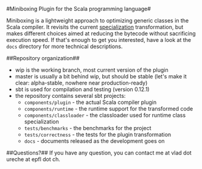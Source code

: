 #Miniboxing Plugin for the Scala programming language#

Miniboxing is a lightweight approach to optimizing generic classes in the Scala compiler. It revisits the current [specialization](http://infoscience.epfl.ch/record/150134/files/p42-dragos.pdf) transformation, but makes different choices aimed at reducing the bytecode without sacrificing execution speed. If that's enough to get you interested, have a look at the `docs` directory for more technical descriptions.

##Repository organization##
 - wip is the working branch, most current version of the plugin
 - master is usually a bit behind wip, but should be stable (let's make it clear: alpha-stable, nowhere near production-ready)
 - sbt is used for compilation and testing (version 0.12.1)
 - the repository contains several sbt projects:
   - `components/plugin`      - the actual Scala compiler plugin
   - `components/runtime`     - the runtime support for the transformed code
   - `components/classloader` - the classloader used for runtime class specialization
   - `tests/benchmarks`       - the benchmarks for the project
   - `tests/correctness`      - the tests for the plugin transformation
   - `docs`                   - documents released as the development goes on

##Questions?##
If you have any question, you can contact me at vlad dot ureche at epfl dot ch.

